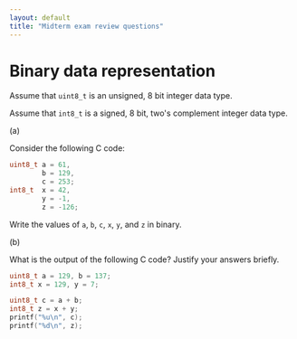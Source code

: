 ```yaml
---
layout: default
title: "Midterm exam review questions"
---
```


# Binary data representation

Assume that `uint8_t` is an unsigned, 8 bit integer data type.

Assume that `int8_t` is a signed, 8 bit, two's complement integer data type.

(a)

Consider the following C code:

```c
uint8_t a = 61,
        b = 129,
        c = 253;
int8_t  x = 42,
        y = -1,
        z = -126;
```

Write the values of `a`, `b`, `c`, `x`, `y`, and `z` in binary.

(b)

What is the output of the following C code? Justify your answers briefly.

```c
uint8_t a = 129, b = 137;
int8_t x = 129, y = 7;

uint8_t c = a + b;
int8_t z = x + y;
printf("%u\n", c);
printf("%d\n", z);
```
